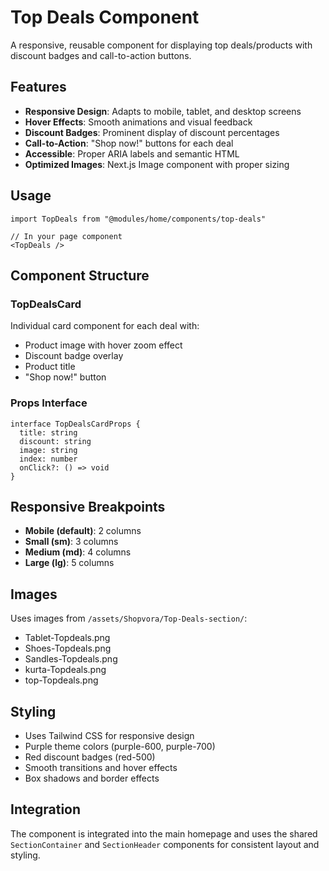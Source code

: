 # Top Deals Component

A responsive, reusable component for displaying top deals/products with discount badges and call-to-action buttons.

## Features

- **Responsive Design**: Adapts to mobile, tablet, and desktop screens
- **Hover Effects**: Smooth animations and visual feedback
- **Discount Badges**: Prominent display of discount percentages
- **Call-to-Action**: "Shop now!" buttons for each deal
- **Accessible**: Proper ARIA labels and semantic HTML
- **Optimized Images**: Next.js Image component with proper sizing

## Usage

```tsx
import TopDeals from "@modules/home/components/top-deals"

// In your page component
<TopDeals />
```

## Component Structure

### TopDealsCard
Individual card component for each deal with:
- Product image with hover zoom effect
- Discount badge overlay
- Product title
- "Shop now!" button

### Props Interface
```tsx
interface TopDealsCardProps {
  title: string
  discount: string
  image: string
  index: number
  onClick?: () => void
}
```

## Responsive Breakpoints

- **Mobile (default)**: 2 columns
- **Small (sm)**: 3 columns  
- **Medium (md)**: 4 columns
- **Large (lg)**: 5 columns

## Images

Uses images from `/assets/Shopvora/Top-Deals-section/`:
- Tablet-Topdeals.png
- Shoes-Topdeals.png
- Sandles-Topdeals.png
- kurta-Topdeals.png
- top-Topdeals.png

## Styling

- Uses Tailwind CSS for responsive design
- Purple theme colors (purple-600, purple-700)
- Red discount badges (red-500)
- Smooth transitions and hover effects
- Box shadows and border effects

## Integration

The component is integrated into the main homepage and uses the shared `SectionContainer` and `SectionHeader` components for consistent layout and styling. 